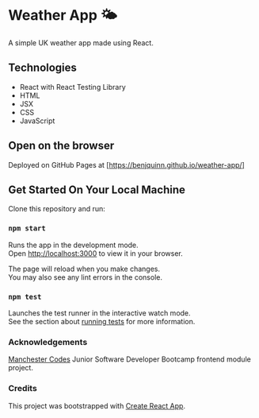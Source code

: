 # Weather App :sun_behind_small_cloud:

A simple UK weather app made using React.

## Technologies

- React with React Testing Library
- HTML
- JSX
- CSS
- JavaScript

## Open on the browser

Deployed on GitHub Pages at [https://benjquinn.github.io/weather-app/]

## Get Started On Your Local Machine

Clone this repository and run:

### `npm start`

Runs the app in the development mode.\
Open [http://localhost:3000](http://localhost:3000) to view it in your browser.

The page will reload when you make changes.\
You may also see any lint errors in the console.

### `npm test`

Launches the test runner in the interactive watch mode.\
See the section about [running tests](https://facebook.github.io/create-react-app/docs/running-tests) for more information.


### Acknowledgements

[Manchester Codes](https://github.com/MCRcodes) Junior Software Developer Bootcamp frontend module project.

### Credits

This project was bootstrapped with [Create React App](https://github.com/facebook/create-react-app).